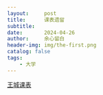 ```yaml
---
layout:     post
title:      课表遗留
subtitle:   
date:       2024-04-26
author:     余心留白
header-img: img/the-first.png
catalog: false
tags:
    - 大学
---
```


[王城课表](http://hn.vip.jnwangge.cn/jwlit/showkb.php)